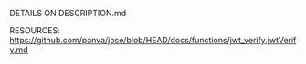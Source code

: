 
DETAILS ON DESCRIPTION.md


RESOURCES:
https://github.com/panva/jose/blob/HEAD/docs/functions/jwt_verify.jwtVerify.md
